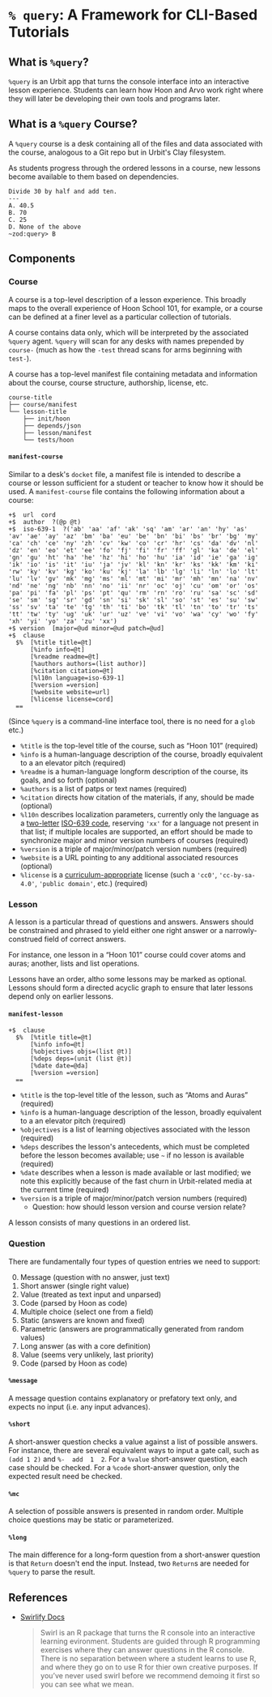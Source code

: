 #   `% query`:  A Framework for CLI-Based Tutorials

##  What is `%query`?

`%query` is an Urbit app that turns the console interface into an interactive lesson experience.  Students can learn how Hoon and Arvo work right where they will later be developing their own tools and programs later.

##  What is a `%query` Course?

A `%query` course is a desk containing all of the files and data associated with the course, analogous to a Git repo but in Urbit's Clay filesystem.

As students progress through the ordered lessons in a course, new lessons become available to them based on dependencies.

```
Divide 30 by half and add ten.
---
A. 40.5
B. 70
C. 25
D. None of the above
~zod:query> B
```

##  Components

### Course

A course is a top-level description of a lesson experience.  This broadly maps to the overall experience of Hoon School 101, for example, or a course can be defined at a finer level as a particular collection of tutorials.

A course contains data only, which will be interpreted by the associated `%query` agent.  `%query` will scan for any desks with names prepended by `course-` (much as how the `-test` thread scans for arms beginning with `test-`).

A course has a top-level manifest file containing metadata and information about the course, course structure, authorship, license, etc.

```
course-title
├── course/manifest
└── lesson-title
    ├── init/hoon
    ├── depends/json
    ├── lesson/manifest
    └── tests/hoon
```

#### `manifest-course`

Similar to a desk's `docket` file, a manifest file is intended to describe a course or lesson sufficient for a student or teacher to know how it should be used.  A `manifest-course` file contains the following information about a course:

```
+$  url  cord
+$  author  ?(@p @t)
+$  iso-639-1  ?('ab' 'aa' 'af' 'ak' 'sq' 'am' 'ar' 'an' 'hy' 'as' 'av' 'ae' 'ay' 'az' 'bm' 'ba' 'eu' 'be' 'bn' 'bi' 'bs' 'br' 'bg' 'my' 'ca' 'ch' 'ce' 'ny' 'zh' 'cv' 'kw' 'co' 'cr' 'hr' 'cs' 'da' 'dv' 'nl' 'dz' 'en' 'eo' 'et' 'ee' 'fo' 'fj' 'fi' 'fr' 'ff' 'gl' 'ka' 'de' 'el' 'gn' 'gu' 'ht' 'ha' 'he' 'hz' 'hi' 'ho' 'hu' 'ia' 'id' 'ie' 'ga' 'ig' 'ik' 'io' 'is' 'it' 'iu' 'ja' 'jv' 'kl' 'kn' 'kr' 'ks' 'kk' 'km' 'ki' 'rw' 'ky' 'kv' 'kg' 'ko' 'ku' 'kj' 'la' 'lb' 'lg' 'li' 'ln' 'lo' 'lt' 'lu' 'lv' 'gv' 'mk' 'mg' 'ms' 'ml' 'mt' 'mi' 'mr' 'mh' 'mn' 'na' 'nv' 'nd' 'ne' 'ng' 'nb' 'nn' 'no' 'ii' 'nr' 'oc' 'oj' 'cu' 'om' 'or' 'os' 'pa' 'pi' 'fa' 'pl' 'ps' 'pt' 'qu' 'rm' 'rn' 'ro' 'ru' 'sa' 'sc' 'sd' 'se' 'sm' 'sg' 'sr' 'gd' 'sn' 'si' 'sk' 'sl' 'so' 'st' 'es' 'su' 'sw' 'ss' 'sv' 'ta' 'te' 'tg' 'th' 'ti' 'bo' 'tk' 'tl' 'tn' 'to' 'tr' 'ts' 'tt' 'tw' 'ty' 'ug' 'uk' 'ur' 'uz' 've' 'vi' 'vo' 'wa' 'cy' 'wo' 'fy' 'xh' 'yi' 'yo' 'za' 'zu' 'xx')
+$ version  [major=@ud minor=@ud patch=@ud]
+$  clause
  $%  [%title title=@t]
      [%info info=@t]
      [%readme readme=@t]
      [%authors authors=(list author)]
      [%citation citation=@t]
      [%l10n language=iso-639-1]
      [%version =version]
      [%website website=url]
      [%license license=cord]
  ==
```

(Since `%query` is a command-line interface tool, there is no need for a `glob` etc.)

- `%title` is the top-level title of the course, such as “Hoon 101” (required)
- `%info` is a human-language description of the course, broadly equivalent to a an elevator pitch (required)
- `%readme` is a human-language longform description of the course, its goals, and so forth (optional)
- `%authors` is a list of patps or text names (required)
- `%citation` directs how citation of the materials, if any, should be made (optional)
- `%l10n` describes localization parameters, currently only the language as a [two-letter](https://en.wikipedia.org/wiki/ISO_639-1) [ISO-639 code](https://en.wikipedia.org/wiki/ISO_639), reserving `'xx'` for a language not present in that list; if multiple locales are supported, an effort should be made to synchronize major and minor version numbers of courses (required)
- `%version` is a triple of major/minor/patch version numbers (required)
- `%website` is a URL pointing to any additional associated resources (optional)
- `%license` is a [curriculum-appropriate](https://choosealicense.com/non-software/) license (such a `'cc0'`, `'cc-by-sa-4.0'`, `'public domain'`, etc.) (required)


### Lesson

A lesson is a particular thread of questions and answers.  Answers should be constrained and phrased to yield either one right answer or a narrowly-construed field of correct answers.

For instance, one lesson in a “Hoon 101” course could cover atoms and auras; another, lists and list operations.

Lessons have an order, altho some lessons may be marked as optional.  Lessons should form a directed acyclic graph to ensure that later lessons depend only on earlier lessons.

#### `manifest-lesson`

```
+$  clause
  $%  [%title title=@t]
      [%info info=@t]
      [%objectives objs=(list @t)]
      [%deps deps=(unit (list @t)]
      [%date date=@da]
      [%version =version]
  ==
```

- `%title` is the top-level title of the lesson, such as “Atoms and Auras” (required)
- `%info` is a human-language description of the lesson, broadly equivalent to a an elevator pitch (required)
- `%objectives` is a list of learning objectives associated with the lesson (required)
- `%deps` describes the lesson's antecedents, which must be completed before the lesson becomes available; use `~` if no lesson is available (required)
- `%date` describes when a lesson is made available or last modified; we note this explicitly because of the fast churn in Urbit-related media at the current time (required)
- `%version` is a triple of major/minor/patch version numbers (required)
  - Question:  how should lesson version and course version relate?

A lesson consists of many questions in an ordered list.

### Question

There are fundamentally four types of question entries we need to support:

0. Message (question with no answer, just text)
1. Short answer (single right value)
  1. Value (treated as text input and unparsed)
  2. Code (parsed by Hoon as code)
2. Multiple choice (select one from a field)
  1. Static (answers are known and fixed)
  2. Parametric (answers are programmatically generated from random values)
3. Long answer (as with a core definition)
  1. Value (seems very unlikely, last priority)
  2. Code (parsed by Hoon as code)

#### `%message`

A message question contains explanatory or prefatory text only, and expects no input (i.e. any input advances).

#### `%short`

A short-answer question checks a value against a list of possible answers.  For instance, there are several equivalent ways to input a gate call, such as `(add 1 2)` and `%-  add  1  2`.  For a `%value` short-answer question, each case should be checked.  For a `%code` short-answer question, only the expected result need be checked.

#### `%mc`

A selection of possible answers is presented in random order.  Multiple choice questions may be static or parameterized.

#### `%long`

The main difference for a long-form question from a short-answer question is that `Return` doesn't end the input.  Instead, two `Return`s are needed for `%query` to parse the result.


##  References

- [Swirlify Docs](http://swirlstats.com/swirlify/introduction.html)
  > Swirl is an R package that turns the R console into an interactive learning evironment. Students are guided through R programming exercises where they can answer questions in the R console. There is no separation between where a student learns to use R, and where they go on to use R for thier own creative purposes. If you’ve never used swirl before we recommend demoing it first so you can see what we mean.
